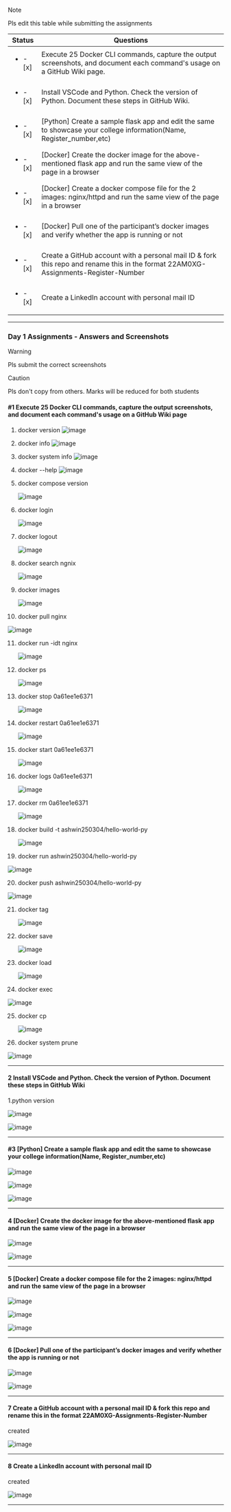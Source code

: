 
> [!NOTE]
> Pls edit this table while submitting the assignments

| Status         | Questions     | 
|----------------|---------------|
| <ul><li>- [x] </li></ul> | Execute 25 Docker CLI commands, capture the output screenshots, and document each command's usage on a GitHub Wiki page. |
| <ul><li>- [x] </li></ul> | Install VSCode and Python. Check the version of Python. Document these steps in GitHub Wiki. |
| <ul><li>- [x] </li></ul> | [Python] Create a sample flask app and edit the same to showcase your college information(Name, Register_number,etc) |
| <ul><li>- [x] </li></ul> | [Docker] Create the docker image for the above-mentioned flask app and run the same view of the page in a browser |
| <ul><li>- [x] </li></ul> | [Docker] Create a docker compose file for the 2 images: nginx/httpd and run the same view of the page in a browser |
| <ul><li>- [x] </li></ul> | [Docker] Pull one of the participant’s docker images and verify whether the app is running or not  |
| <ul><li>- [x] </li></ul> | Create a GitHub account with a personal mail ID & fork this repo and rename this in the format 22AM0XG-Assignments-Register-Number  |
| <ul><li>- [x] </li></ul> | Create a LinkedIn account with personal mail ID  |

***

### Day 1 Assignments - Answers and Screenshots

> [!WARNING]
> Pls submit the correct screenshots

> [!CAUTION]
> Pls don't copy from others. Marks will be reduced for both students

#### #1 Execute 25 Docker CLI commands, capture the output screenshots, and document each command's usage on a GitHub Wiki page
1. docker version
   ![image](https://github.com/user-attachments/assets/19919025-07ac-4476-8590-6e7269bb6bbf)

2. docker info
   ![image](https://github.com/user-attachments/assets/2c48bcd8-9080-4c73-bb65-d298c00b973e)

3. docker system info
   ![image](https://github.com/user-attachments/assets/e22d9980-9981-45cb-b30f-1e46bbb5d5d9)

4. docker --help
   ![image](https://github.com/user-attachments/assets/d058e530-510e-45c5-871f-06b076adaa31)

5. docker compose version
   
   ![image](https://github.com/user-attachments/assets/fbc910ab-72a2-41f3-a285-41151fb59a8e)

6. docker login
   
   ![image](https://github.com/user-attachments/assets/7de4f324-8028-4320-834e-5985293f17b2)

7. docker logout
 
   ![image](https://github.com/user-attachments/assets/d0d98d78-98ba-45fd-886e-4e21978cf220)

8. docker search ngnix

    ![image](https://github.com/user-attachments/assets/515f5b25-aa8e-4ff4-8aed-ccf1512b6c0f)

9. docker images

   ![image](https://github.com/user-attachments/assets/db0cdbcc-0a1a-445c-9c87-3df0c1dd6f36)

10. docker pull nginx

   ![image](https://github.com/user-attachments/assets/ef235e16-6eea-48e8-aa21-4332467b69a1)

11. docker run -idt nginx

    ![image](https://github.com/user-attachments/assets/87a9db33-44a3-46ba-a04d-be88a0e427a4)

12. docker ps

      ![image](https://github.com/user-attachments/assets/1cce1f01-881a-4f39-8513-ff86eebee34b)

13. docker stop 0a61ee1e6371

    ![image](https://github.com/user-attachments/assets/c705be3b-99ae-4392-9c98-800d19f06f8f)

14. docker restart 0a61ee1e6371
 
      ![image](https://github.com/user-attachments/assets/893ba9c4-0542-49a9-bb5d-d728e800d528)

15. docker start 0a61ee1e6371

       ![image](https://github.com/user-attachments/assets/160013f5-9b34-48e3-b9be-98e341a38c01)
       
16. docker logs 0a61ee1e6371
   
       ![image](https://github.com/user-attachments/assets/b61426ea-6a53-4a09-be9c-05777b752d55)
    
17. docker rm 0a61ee1e6371

      ![image](https://github.com/user-attachments/assets/88f95520-3209-47d4-9f90-db2a07da9357)

18. docker build -t ashwin250304/hello-world-py

      ![image](https://github.com/user-attachments/assets/b163842b-b1f1-4275-9e48-a2610feb5ea4)

19. docker run ashwin250304/hello-world-py

   ![image](https://github.com/user-attachments/assets/b7333b42-eaf1-4800-8770-7358a4438329)

20. docker push ashwin250304/hello-world-py

   ![image](https://github.com/user-attachments/assets/50c401a8-45bf-492c-bf99-1248bc357f42)

21. docker tag

      ![image](https://github.com/user-attachments/assets/e6a7a998-53fd-4200-9234-d6a787ea48a3)

22. docker save

      ![image](https://github.com/user-attachments/assets/7f1e8d5f-9c9f-4011-ae90-49f87fa219f0)

23. docker load

      ![image](https://github.com/user-attachments/assets/fc65b22a-6d99-421f-9a41-734350d2fdd7)

24. docker exec

   ![image](https://github.com/user-attachments/assets/72748a23-091d-42e3-a44d-0296fffebe75)

25. docker cp

    ![image](https://github.com/user-attachments/assets/38b0384c-e5c1-4c57-983d-623b90e0f978)

26. docker system prune

   ![image](https://github.com/user-attachments/assets/57812ba3-388b-4b58-8aad-154e7636e09b)


   


***

#### 2 Install VSCode and Python. Check the version of Python. Document these steps in GitHub Wiki

1.python version

   ![image](https://github.com/user-attachments/assets/ce7e08b9-af3f-485b-882c-d1595b567ad8)

   ![image](https://github.com/user-attachments/assets/b11c7c24-5f51-4393-8036-c59547679c8b)
   


***

#### #3 [Python] Create a sample flask app and edit the same to showcase your college information(Name, Register_number,etc)
   ![image](https://github.com/user-attachments/assets/bb558537-df8e-4d51-821c-8a109a7b85f9)

   ![image](https://github.com/user-attachments/assets/d7739ca7-ba6e-48c5-ae87-0203399d26c7)

   ![image](https://github.com/user-attachments/assets/f1b6068e-3319-4d4e-b7ec-679b767f4177)



***

#### 4 [Docker] Create the docker image for the above-mentioned flask app and run the same view of the page in a browser

   ![image](https://github.com/user-attachments/assets/06cc92e0-5b0a-4f2c-918b-66bd24227892)

   ![image](https://github.com/user-attachments/assets/038714e7-449b-4c1b-aa89-b3061d616e8c)

      


***

#### 5 [Docker] Create a docker compose file for the 2 images: nginx/httpd and run the same view of the page in a browser

   ![image](https://github.com/user-attachments/assets/f20ad2e6-23b3-4228-aece-f6830813df7d)
   
   ![image](https://github.com/user-attachments/assets/1ae26236-6949-4357-839f-c85f27c53831)

   ![image](https://github.com/user-attachments/assets/3930fa17-794c-4236-931d-bf30a09087a4)

***

#### 6 [Docker] Pull one of the participant’s docker images and verify whether the app is running or not

   ![image](https://github.com/user-attachments/assets/0b2f81a5-d848-4fe5-8405-039e5c672a3e)

   ![image](https://github.com/user-attachments/assets/9af774f6-47a8-432d-b779-1c1c9f4e826c)


***

#### 7 Create a GitHub account with a personal mail ID & fork this repo and rename this in the format 22AM0XG-Assignments-Register-Number

   created

   ![image](https://github.com/user-attachments/assets/df3387fc-67d0-42cb-8e20-f1f7eb7065a3)

   

***

#### 8 Create a LinkedIn account with personal mail ID

   created

   ![image](https://github.com/user-attachments/assets/7c05a5c3-d8e5-4c60-88c8-625dc7d5021b)


***
